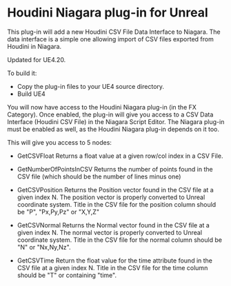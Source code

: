 # Houdini Niagara plug-in for Unreal

This plug-in will add a new Houdini CSV File Data Interface to Niagara.
The data interface is a simple one allowing import of CSV files exported from Houdini in Niagara.

Updated for UE4.20.

To build it:
- Copy the plug-in files to your UE4 source directory.
- Build UE4

You will now have access to the Houdini Niagara plug-in (in the FX Category).
Once enabled, the plug-in will give you access to a CSV Data Interface (Houdini CSV File) in the Niagara Script Editor.
The Niagara plug-in must be enabled as well, as the Houdini Niagara plug-in depends on it too.

This will give you access to 5 nodes:

- GetCSVFloat
Returns a float value at a given row/col index in a CSV File.

- GetNumberOfPointsInCSV
Returns the number of points found in the CSV file (which should be the number of lines minus one)

- GetCSVPosition
Returns the Position vector found in the CSV file at a given index N.
The position vector is properly converted to Unreal coordinate system.
Title in the CSV file for the position column should be "P", "Px,Py,Pz" or "X,Y,Z" 

- GetCSVNormal
Returns the Normal vector found in the CSV file at a given index N.
The normal vector is properly converted to Unreal coordinate system.
Title in the CSV file for the normal column should be "N" or "Nx,Ny,Nz".

- GetCSVTime
Return the float value for the time attribute found in the CSV file at a given index N.
Title in the CSV file for the time column should be "T" or containing "time".
